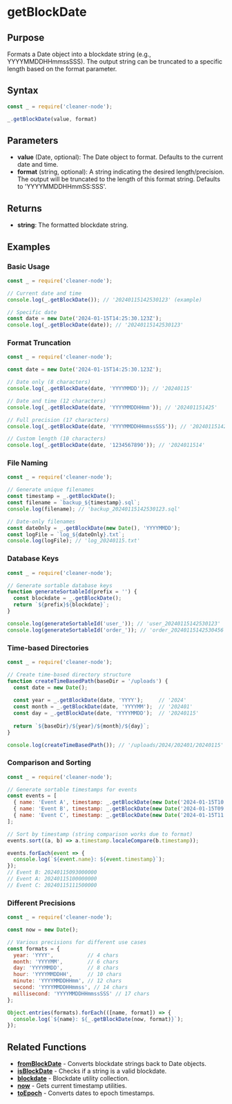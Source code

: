 # getBlockDate

## Purpose
Formats a Date object into a blockdate string (e.g., YYYYMMDDHHmmssSSS). The output string can be truncated to a specific length based on the format parameter.

## Syntax
```javascript
const _ = require('cleaner-node');

_.getBlockDate(value, format)
```

## Parameters
- **value** (Date, optional): The Date object to format. Defaults to the current date and time.
- **format** (string, optional): A string indicating the desired length/precision. The output will be truncated to the length of this format string. Defaults to 'YYYYMMDDHHmmSS:SSS'.

## Returns
- **string**: The formatted blockdate string.

## Examples

### Basic Usage
```javascript
const _ = require('cleaner-node');

// Current date and time
console.log(_.getBlockDate()); // '20240115142530123' (example)

// Specific date
const date = new Date('2024-01-15T14:25:30.123Z');
console.log(_.getBlockDate(date)); // '20240115142530123'
```

### Format Truncation
```javascript
const _ = require('cleaner-node');

const date = new Date('2024-01-15T14:25:30.123Z');

// Date only (8 characters)
console.log(_.getBlockDate(date, 'YYYYMMDD')); // '20240115'

// Date and time (12 characters)  
console.log(_.getBlockDate(date, 'YYYYMMDDHHmm')); // '202401151425'

// Full precision (17 characters)
console.log(_.getBlockDate(date, 'YYYYMMDDHHmmssSSS')); // '20240115142530123'

// Custom length (10 characters)
console.log(_.getBlockDate(date, '1234567890')); // '2024011514'
```

### File Naming
```javascript
const _ = require('cleaner-node');

// Generate unique filenames
const timestamp = _.getBlockDate();
const filename = `backup_${timestamp}.sql`;
console.log(filename); // 'backup_20240115142530123.sql'

// Date-only filenames
const dateOnly = _.getBlockDate(new Date(), 'YYYYMMDD');
const logFile = `log_${dateOnly}.txt`;
console.log(logFile); // 'log_20240115.txt'
```

### Database Keys
```javascript
const _ = require('cleaner-node');

// Generate sortable database keys
function generateSortableId(prefix = '') {
  const blockdate = _.getBlockDate();
  return `${prefix}${blockdate}`;
}

console.log(generateSortableId('user_')); // 'user_20240115142530123'
console.log(generateSortableId('order_')); // 'order_20240115142530456'
```

### Time-based Directories
```javascript
const _ = require('cleaner-node');

// Create time-based directory structure
function createTimeBasedPath(baseDir = '/uploads') {
  const date = new Date();
  
  const year = _.getBlockDate(date, 'YYYY');     // '2024'
  const month = _.getBlockDate(date, 'YYYYMM');  // '202401' 
  const day = _.getBlockDate(date, 'YYYYMMDD');  // '20240115'
  
  return `${baseDir}/${year}/${month}/${day}`;
}

console.log(createTimeBasedPath()); // '/uploads/2024/202401/20240115'
```

### Comparison and Sorting
```javascript
const _ = require('cleaner-node');

// Generate sortable timestamps for events
const events = [
  { name: 'Event A', timestamp: _.getBlockDate(new Date('2024-01-15T10:00:00')) },
  { name: 'Event B', timestamp: _.getBlockDate(new Date('2024-01-15T09:30:00')) },
  { name: 'Event C', timestamp: _.getBlockDate(new Date('2024-01-15T11:15:00')) }
];

// Sort by timestamp (string comparison works due to format)
events.sort((a, b) => a.timestamp.localeCompare(b.timestamp));

events.forEach(event => {
  console.log(`${event.name}: ${event.timestamp}`);
});
// Event B: 20240115093000000
// Event A: 20240115100000000  
// Event C: 20240115111500000
```

### Different Precisions
```javascript
const _ = require('cleaner-node');

const now = new Date();

// Various precisions for different use cases
const formats = {
  year: 'YYYY',           // 4 chars
  month: 'YYYYMM',        // 6 chars
  day: 'YYYYMMDD',        // 8 chars
  hour: 'YYYYMMDDHH',     // 10 chars
  minute: 'YYYYMMDDHHmm', // 12 chars
  second: 'YYYYMMDDHHmmss', // 14 chars
  millisecond: 'YYYYMMDDHHmmssSSS' // 17 chars
};

Object.entries(formats).forEach(([name, format]) => {
  console.log(`${name}: ${_.getBlockDate(now, format)}`);
});
```

## Related Functions
- **[fromBlockDate](./from-block-date.md)** - Converts blockdate strings back to Date objects.
- **[isBlockDate](./is-block-date.md)** - Checks if a string is a valid blockdate.
- **[blockdate](./blockdate.md)** - Blockdate utility collection.
- **[now](./now.md)** - Gets current timestamp utilities.
- **[toEpoch](./to-epoch.md)** - Converts dates to epoch timestamps.
